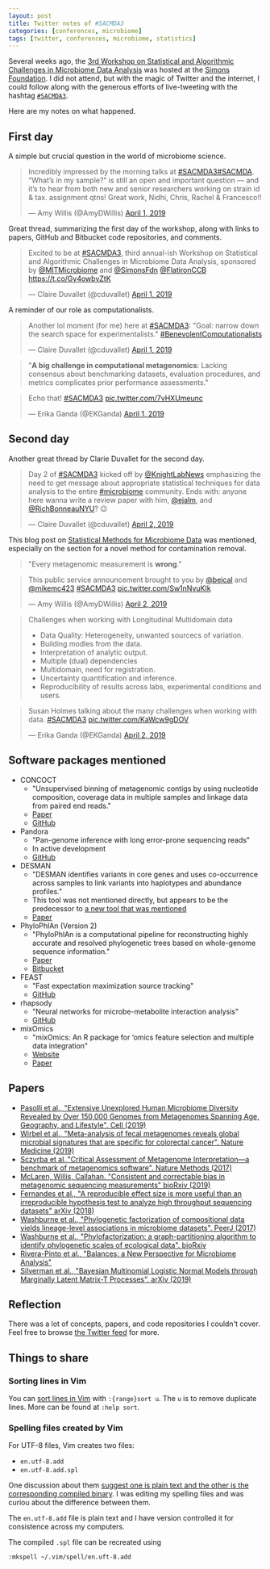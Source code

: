 ```yaml
---
layout: post
title: Twitter notes of #SACMDA3
categories: [conferences, microbiome]
tags: [twitter, conferences, microbiome, statistics]
---
```


Several weeks ago,
the [3rd Workshop on Statistical and Algorithmic Challenges in Microbiome Data Analysis](//www.simonsfoundation.org/event/3rd-workshop-on-statistical-and-algorithmic-challenges-in-microbiome-data-analysis/)
was hosted at the
[Simons Foundation](//www.simonsfoundation.org/).
I did not attend,
but with the magic of Twitter and the internet,
I could follow along with the generous efforts of live-tweeting with the
hashtag
[`#SACMDA3`](https://twitter.com/search?f=tweets&vertical=default&q=%23sacmda3&src=typd).

Here are my notes on what happened.

## First day

A simple but crucial question in the world of microbiome science.

<blockquote class="twitter-tweet" data-lang="en"><p lang="en" dir="ltr">Incredibly impressed by the morning talks at <a href="https://twitter.com/hashtag/SACMDA3?src=hash&amp;ref_src=twsrc%5Etfw">#SACMDA3</a><a href="https://twitter.com/hashtag/SACMDA?src=hash&amp;ref_src=twsrc%5Etfw">#SACMDA</a>. “What’s in my sample?” is still an open and important question — and it’s to hear from both new and senior researchers working on strain id &amp; tax. assignment qtns! Great work, Nidhi, Chris, Rachel &amp; Francesco!!</p>&mdash; Amy Willis (@AmyDWillis) <a href="https://twitter.com/AmyDWillis/status/1112731466620944384?ref_src=twsrc%5Etfw">April 1, 2019</a></blockquote>
<script async src="https://platform.twitter.com/widgets.js" charset="utf-8"></script>

Great thread, summarizing the first day of the workshop, along with links to
papers, GitHub and Bitbucket code repositories, and comments.

<blockquote class="twitter-tweet" data-lang="en"><p lang="en" dir="ltr">Excited to be at <a href="https://twitter.com/hashtag/SACMDA3?src=hash&amp;ref_src=twsrc%5Etfw">#SACMDA3</a>, third annual-ish Workshop on Statistical and Algorithmic Challenges in Microbiome Data Analysis, sponsored by <a href="https://twitter.com/MITMicrobiome?ref_src=twsrc%5Etfw">@MITMicrobiome</a> and <a href="https://twitter.com/SimonsFdn?ref_src=twsrc%5Etfw">@SimonsFdn</a> <a href="https://twitter.com/FlatironCCB?ref_src=twsrc%5Etfw">@FlatironCCB</a> <a href="https://t.co/Gy4owbvZtK">https://t.co/Gy4owbvZtK</a></p>&mdash; Claire Duvallet (@cduvallet) <a href="https://twitter.com/cduvallet/status/1112734439824654341?ref_src=twsrc%5Etfw">April 1, 2019</a></blockquote>

A reminder of our role as computationalists.

<blockquote class="twitter-tweet" data-conversation="none" data-lang="en"><p lang="en" dir="ltr">Another lol moment (for me) here at <a href="https://twitter.com/hashtag/SACMDA3?src=hash&amp;ref_src=twsrc%5Etfw">#SACMDA3</a>: &quot;Goal: narrow down the search space for experimentalists.&quot; <a href="https://twitter.com/hashtag/BenevolentComputationalists?src=hash&amp;ref_src=twsrc%5Etfw">#BenevolentComputationalists</a></p>&mdash; Claire Duvallet (@cduvallet) <a href="https://twitter.com/cduvallet/status/1112835864097419267?ref_src=twsrc%5Etfw">April 1, 2019</a></blockquote>

> "**A big challenge in computational metagenomics**: Lacking consensus about
> benchmarking datasets, evaluation procedures, and metrics complicates prior
> performance assessments."

<blockquote class="twitter-tweet" data-lang="en"><p lang="en" dir="ltr">Echo that! <a href="https://twitter.com/hashtag/SACMDA3?src=hash&amp;ref_src=twsrc%5Etfw">#SACMDA3</a> <a href="https://t.co/7vHXUmeunc">pic.twitter.com/7vHXUmeunc</a></p>&mdash; Erika Ganda (@EKGanda) <a href="https://twitter.com/EKGanda/status/1112839528845381632?ref_src=twsrc%5Etfw">April 1, 2019</a></blockquote>

## Second day

Another great thread by Clarie Duvallet for the second day.

<blockquote class="twitter-tweet" data-lang="en"><p lang="en" dir="ltr">Day 2 of <a href="https://twitter.com/hashtag/SACMDA3?src=hash&amp;ref_src=twsrc%5Etfw">#SACMDA3</a> kicked off by <a href="https://twitter.com/KnightLabNews?ref_src=twsrc%5Etfw">@KnightLabNews</a> emphasizing the need to get message about appropriate statistical techniques for data analysis to the entire <a href="https://twitter.com/hashtag/microbiome?src=hash&amp;ref_src=twsrc%5Etfw">#microbiome</a> community. Ends with: anyone here wanna write a review paper with him, <a href="https://twitter.com/ejalm?ref_src=twsrc%5Etfw">@ejalm</a>, and <a href="https://twitter.com/RichBonneauNYU?ref_src=twsrc%5Etfw">@RichBonneauNYU</a>? 😉</p>&mdash; Claire Duvallet (@cduvallet) <a href="https://twitter.com/cduvallet/status/1113067777928192000?ref_src=twsrc%5Etfw">April 2, 2019</a></blockquote>

This blog post on
[Statistical Methods for Microbiome Data](https://pratheepaj.github.io/research/statistical-methods-for-microbiome/)
was mentioned,
especially on the section for a novel method for contamination removal.

> "Every metagenomic measurement is **wrong**."

<blockquote class="twitter-tweet" data-lang="en"><p lang="en" dir="ltr">This public service announcement brought to you by <a href="https://twitter.com/bejcal?ref_src=twsrc%5Etfw">@bejcal</a> and <a href="https://twitter.com/mikemc423?ref_src=twsrc%5Etfw">@mikemc423</a> <a href="https://twitter.com/hashtag/SACMDA3?src=hash&amp;ref_src=twsrc%5Etfw">#SACMDA3</a> <a href="https://t.co/Sw1nNyuKIk">pic.twitter.com/Sw1nNyuKIk</a></p>&mdash; Amy Willis (@AmyDWillis) <a href="https://twitter.com/AmyDWillis/status/1113084303519502344?ref_src=twsrc%5Etfw">April 2, 2019</a></blockquote>

> Challenges when working with Longitudinal Multidomain data
>
> - Data Quality: Heterogeneity, unwanted sourcecs of variation.
> - Building modles from the data.
> - Interpretation of analytic output.
> - Multiple (dual) dependencies
> - Multidomain, need for registration.
> - Uncertainty quantification and inference.
> - Reproducibility of results across labs, experimental conditions and users.

<blockquote class="twitter-tweet" data-lang="en"><p lang="en" dir="ltr">Susan Holmes talking about the many challenges when working with data. <a href="https://twitter.com/hashtag/SACMDA3?src=hash&amp;ref_src=twsrc%5Etfw">#SACMDA3</a> <a href="https://t.co/KaWcw9gDOV">pic.twitter.com/KaWcw9gDOV</a></p>&mdash; Erika Ganda (@EKGanda) <a href="https://twitter.com/EKGanda/status/1113146419295207425?ref_src=twsrc%5Etfw">April 2, 2019</a></blockquote>


## Software packages mentioned

- CONCOCT
    - "Unsupervised binning of metagenomic contigs by using nucleotide
      composition, coverage data in multiple samples and linkage data from
      paired end reads."
    - [Paper](//www.ncbi.nlm.nih.gov/pubmed/25218180)
    - [GitHub](//github.com/BinPro/CONCOCT)
- Pandora
    - "Pan-genome inference with long error-prone sequencing reads"
    - In active development
    - [GitHub](//github.com/rmcolq/pandora)
- DESMAN
    - "DESMAN identifies variants in core genes and uses co-occurrence across
      samples to link variants into haplotypes and abundance profiles."
    - This tool was not mentioned directly, but appears to be the predecessor
      to
      [a new tool that was mentioned](https://twitter.com/RichBonneauNYU/status/1112711501050200064)
    - [Paper](//doi.org/10.1186/s13059-017-1309-9)
- PhyloPhlAn (Version 2)
    - "PhyloPhlAn is a computational pipeline for reconstructing highly
      accurate and resolved phylogenetic trees based on whole-genome sequence
      information."
    - [Paper](//doi.org/10.1038/ncomms3304)
    - [Bitbucket](https://bitbucket.org/nsegata/phylophlan/wiki/Home)
- FEAST
    - "Fast expectation maximization source tracking"
    - [GitHub](https://github.com/cozygene/feast)
- rhapsody
    - "Neural networks for microbe-metabolite interaction analysis"
    - [GitHub](https://github.com/biocore/rhapsody)
- mixOmics
    - "mixOmics: An R package for ‘omics feature selection and multiple data
      integration"
    - [Website](http://mixomics.org/)
    - [Paper](https://doi.org/10.1371/journal.pcbi.1005752)

## Papers

- [Pasolli et al., "Extensive Unexplored Human Microbiome Diversity Revealed by Over 150,000 Genomes from Metagenomes Spanning Age, Geography, and Lifestyle". Cell (2019)](https://doi.org/10.1016/j.cell.2019.01.001)
- [Wirbel et al., "Meta-analysis of fecal metagenomes reveals global microbial signatures that are specific for colorectal cancer". Nature Medicine (2019)](https://doi.org/10.1038/s41591-019-0406-6)
- [Sczyrba et al.,"Critical Assessment of Metagenome Interpretation—a benchmark of metagenomics software". Nature Methods (2017)](https://doi.org/10.1038/nmeth.4458)
- [McLaren, Willis, Callahan. "Consistent and correctable bias in metagenomic sequencing measurements" bioRxiv (2019)](https://doi.org/10.1101/559831)
- [Fernandes et al., "A reproducible effect size is more useful than an irreproducible hypothesis test to analyze high throughput sequencing datasets" arXiv (2018)](https://arxiv.org/abs/1809.02623)
- [Washburne et al., "Phylogenetic factorization of compositional data yields lineage-level associations in microbiome datasets". PeerJ (2017)](https://peerj.com/articles/2969/)
- [Washburne et al., "Phylofactorization: a graph-partitioning algorithm to identify phylogenetic scales of ecological data". bioRxiv](https://doi.org/10.1101/235341)
- [Rivera-Pinto et al., "Balances: a New Perspective for Microbiome Analysis"](https://doi.org/10.1128/mSystems.00053-18)
- [Silverman et al., "Bayesian Multinomial Logistic Normal Models through Marginally Latent Matrix-T Processes". arXiv (2019)](https://arxiv.org/abs/1903.11695)

## Reflection

There was a lot of concepts, papers, and code repositories I couldn't cover.
Feel free to browse
[the Twitter feed](https://twitter.com/search?f=tweets&vertical=default&q=%23sacmda3&src=typd)
for more.

## Things to share

### Sorting lines in Vim

You can
[sort lines in Vim](https://vim.fandom.com/wiki/Sort_lines)
with `:{range}sort u`.
The `u` is to remove duplicate lines.
More can be found at `:help sort`.

### Spelling files created by Vim

For UTF-8 files, Vim creates two files:

- `en.utf-8.add`
- `en.utf-8.add.spl`

One discussion about them
[suggest one is plain text and the other is the corresponding compiled binary](https://www.reddit.com/r/vim/comments/5zhpre/).
I was editing my spelling files and was curiou about the difference between
them.

The `en.utf-8.add` file is plain text and I have version controlled it for
consistence across my computers.

The compiled `.spl` file can be recreated using

```vim
:mkspell ~/.vim/spell/en.uft-8.add
```
